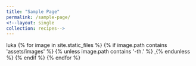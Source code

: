 ```yaml
---
title: "Sample Page"
permalink: /sample-page/
<!--layout: single
collection: recipes-->
---
```


luka
{% for image in site.static_files %}
  {% if image.path contains 'assets/images' %}
    {% unless image.path contains '-th.' %}
      <a href="{{ image.path }}">
        <img src="{{ image.basename | append: '-th' | append: image.extname }}" alt="">
      </a>
    {% endunless %}
  {% endif %}
{% endfor %}
